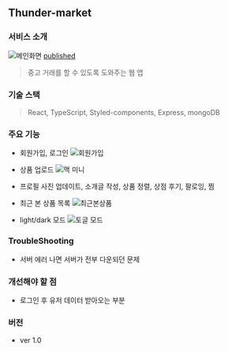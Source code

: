 ## Thunder-market

### 서비스 소개

<img src="https://user-images.githubusercontent.com/75718898/163774624-70d7e30f-a41a-4b5b-8030-18ec795f012c.png" alt="메인화면"/>
<a href="https://thunder-market.herokuapp.com/">published</a>

> 중고 거래를 할 수 있도록 도와주는 웹 앱

### 기술 스택

> React, TypeScript, Styled-components, Express, mongoDB

### 주요 기능

- 회원가입, 로그인
  <img src="https://user-images.githubusercontent.com/75718898/163774207-43c2c983-c06f-4fd1-8faa-bac7353eacec.png" alt="회원가입" />

- 상품 업로드
  <img src="https://user-images.githubusercontent.com/75718898/163773901-46a69a32-989d-40eb-8bff-f40fcb45cf4d.png" alt="맥 미니"/>

- 프로필 사진 업데이트, 소개글 작성, 상품 정렬, 상점 후기, 팔로잉, 찜

- 최근 본 상품 목록
  <img src="https://user-images.githubusercontent.com/75718898/163774823-8ece9e98-2d48-45c8-9270-48e22534b0f9.png" alt="최근본상품">

- light/dark 모드
  <img src="https://user-images.githubusercontent.com/75718898/163775033-d55dfa4a-5226-47e2-bf34-2345b4a6f0fd.png" alt="토글 모드" />

### TroubleShooting

- 서버 에러 나면 서버가 전부 다운되던 문제

### 개선해야 할 점

- 로그인 후 유저 데이터 받아오는 부분

### 버전

- ver 1.0
